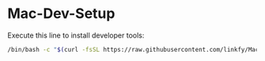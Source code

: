 # Mac-Dev-Setup
Execute this line to install developer tools:
```sh
/bin/bash -c "$(curl -fsSL https://raw.githubusercontent.com/linkfy/Mac-Dev-Setup/main/installer.sh)"
```